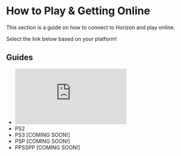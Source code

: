# How to Play & Getting Online
This section is a guide on how to connect to Horizon and play online. 

Select the link below based on your platform!

## Guides
- ![PCSX2](https://github.com/Horizon-Private-Server/horizon-wiki/blob/main/getting-online/pcsx2/README.md)
- PS2
- PS3 [COMING SOON!]
- PSP [COMING SOON!]
- PPSSPP [COMING SOON!]
